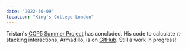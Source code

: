 ```yaml
---
date: "2022-30-09"
location: "King's College London"
---
```


Tristan's [CCP5 Summer Project](https://ccp5.ac.uk) has concluded. His code to calculate π-stacking interactions, Armadillo, is on [GitHub](https://github.com/TristanSJones/armadillo). Still a work in progress!
